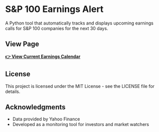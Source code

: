 # S&P 100 Earnings Alert

A Python tool that automatically tracks and displays upcoming earnings calls for S&P 100 companies for the next 30 days.

## View Page

**[👉 View Current Earnings Calendar](alerts.md)**

## License

This project is licensed under the MIT License - see the LICENSE file for details.

## Acknowledgments

- Data provided by Yahoo Finance
- Developed as a monitoring tool for investors and market watchers